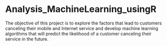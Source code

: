 # Analysis_MachineLearning_usingR
The objective of this project is to explore the factors that lead to customers canceling their mobile and Internet service and develop machine learning algorithms that will predict the likelihood of a customer canceling their service in the future.
